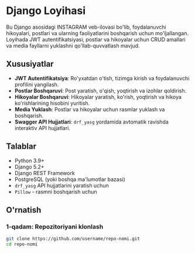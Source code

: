 # Django Loyihasi

Bu Django asosidagi INSTAGRAM veb-ilovasi bo'lib, foydalanuvchi hikoyalari, postlari va ularning faoliyatlarini boshqarish uchun mo'ljallangan. Loyihada JWT autentifikatsiyasi, postlar va hikoyalar uchun CRUD amallari va media fayllarni yuklashni qo'llab-quvvatlash mavjud.

## Xususiyatlar

- **JWT Autentifikatsiya**: Ro'yxatdan o'tish, tizimga kirish va foydalanuvchi profilini yangilash.
- **Postlar Boshqaruvi**: Post yaratish, o'qish, yoqtirish va izohlar qoldirish.
- **Hikoyalar Boshqaruvi**: Hikoyalar yaratish, ko'rish, yoqtirish va hikoya ko'rishlarining hisobini yuritish.
- **Media Yuklash**: Postlar va hikoyalar uchun rasmlar yuklash va boshqarish.
- **Swagger API Hujjatlari**: `drf_yasg` yordamida avtomatik ravishda interaktiv API hujjatlari.

## Talablar

- Python 3.9+
- Django 5.2+
- Django REST Framework
- PostgreSQL (yoki boshqa ma'lumotlar bazasi)
- `drf_yasg` API hujjatlarini yaratish uchun
- `Pillow` - rasmni boshqarish uchun

## O'rnatish

### 1-qadam: Repozitoriyani klonlash

```bash
git clone https://github.com/username/repo-nomi.git
cd repo-nomi


